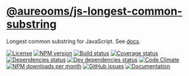 [@aureooms/js-longest-common-substring](https://make-github-pseudonymous-again.github.io/js-longest-common-substring)
==

Longest common substring for JavaScript.
See [docs](https://make-github-pseudonymous-again.github.io/js-longest-common-substring/index.html).

[![License](https://img.shields.io/github/license/make-github-pseudonymous-again/js-longest-common-substring.svg?style=flat)](https://raw.githubusercontent.com/make-github-pseudonymous-again/js-longest-common-substring/master/LICENSE)
[![NPM version](https://img.shields.io/npm/v/@aureooms/js-longest-common-substring.svg?style=flat)](https://www.npmjs.org/package/@aureooms/js-longest-common-substring)
[![Build status](https://img.shields.io/travis/make-github-pseudonymous-again/js-longest-common-substring.svg?style=flat)](https://travis-ci.org/make-github-pseudonymous-again/js-longest-common-substring)
[![Coverage status](https://img.shields.io/coveralls/make-github-pseudonymous-again/js-longest-common-substring.svg?style=flat)](https://coveralls.io/r/make-github-pseudonymous-again/js-longest-common-substring)
[![Dependencies status](https://img.shields.io/david/make-github-pseudonymous-again/js-longest-common-substring.svg?style=flat)](https://david-dm.org/make-github-pseudonymous-again/js-longest-common-substring)
[![Dev dependencies status](https://img.shields.io/david/dev/make-github-pseudonymous-again/js-longest-common-substring.svg?style=flat)](https://david-dm.org/make-github-pseudonymous-again/js-longest-common-substring?type=dev)
[![Code Climate](https://img.shields.io/codeclimate/github/make-github-pseudonymous-again/js-longest-common-substring.svg?style=flat)](https://codeclimate.com/github/make-github-pseudonymous-again/js-longest-common-substring)
[![NPM downloads per month](https://img.shields.io/npm/dm/@aureooms/js-longest-common-substring.svg?style=flat)](https://www.npmjs.org/package/@aureooms/js-longest-common-substring)
[![GitHub issues](https://img.shields.io/github/issues/make-github-pseudonymous-again/js-longest-common-substring.svg?style=flat)](https://github.com/make-github-pseudonymous-again/js-longest-common-substring/issues)
[![Documentation](https://make-github-pseudonymous-again.github.io/js-longest-common-substring/badge.svg)](https://make-github-pseudonymous-again.github.io/js-longest-common-substring/source.html)
